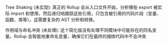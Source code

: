 Tree Shaking (未实现): 真正的 Rollup 会从入口文件开始，分析哪些 export 被实际 import 和使用，然后递归地跟踪这些引用，只包含被引用的代码片段（变量、函数、类等）。这需要复杂的 AST 分析和转换。

作用域与命名冲突 (未处理): 这个简化版没有处理不同模块中可能存在的同名变量。Rollup 会智能地重命名变量，确保它们在最终的捆绑代码中不会冲突
